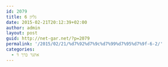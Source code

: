 ```yaml
---
id: 2079
title: גליון 6
date: 2015-02-21T20:12:39+02:00
author: admin
layout: post
guid: http://net-gar.net/?p=2079
permalink: '/2015/02/21/%d7%92%d7%9c%d7%99%d7%95%d7%9f-6-2/'
categories:
  - אתגר כרך ד
---
```

